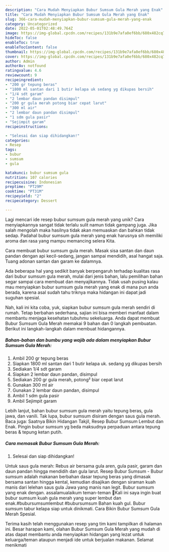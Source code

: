 ```yaml
---
description: "Cara Mudah Menyiapkan Bubur Sumsum Gula Merah yang Enak"
title: "Cara Mudah Menyiapkan Bubur Sumsum Gula Merah yang Enak"
slug: 366-cara-mudah-menyiapkan-bubur-sumsum-gula-merah-yang-enak
category: Uncategorized
date: 2022-05-01T02:48:49.764Z
image: https://img-global.cpcdn.com/recipes/131b9e7afa0ef6bb/680x482cq70/bubur-sumsum-gula-merah-foto-resep-utama.jpg
hideToc: false
enableToc: true
enableTocContent: false
thumbnail: https://img-global.cpcdn.com/recipes/131b9e7afa0ef6bb/680x482cq70/bubur-sumsum-gula-merah-foto-resep-utama.jpg
cover: https://img-global.cpcdn.com/recipes/131b9e7afa0ef6bb/680x482cq70/bubur-sumsum-gula-merah-foto-resep-utama.jpg
author: Admin
authorAv: notfound
ratingvalue: 4.6
reviewcount: 9
recipeingredient:
- "200 gr tepung beras"
- "1800 ml santan dari 1 butir kelapa uk sedang yg dikupas bersih"
- "1/4 sdt garam"
- "2 lembar daun pandan disimpul"
- "200 gr gula merah potong biar cepat larut"
- "300 ml air"
- "2 lembar daun pandan disimpul"
- "1 sdm gula pasir"
- "Sejimpit garam"
recipeinstructions:

- "Selesai dan siap dihidangkan!"
categories:
- Resep
tags:
- bubur
- sumsum
- gula

katakunci: bubur sumsum gula 
nutrition: 107 calories
recipecuisine: Indonesian
preptime: "PT29M"
cooktime: "PT31M"
recipeyield: "2"
recipecategory: Dessert

---
```





Lagi mencari ide resep bubur sumsum gula merah yang unik? Cara menyiapkannya sangat tidak terlalu sulit namun tidak gampang juga. Jika salah mengolah maka hasilnya tidak akan memuaskan dan bahkan tidak sedap. Padahal bubur sumsum gula merah yang enak harusnya sih memiliki aroma dan rasa yang mampu memancing selera Kita.





Cara membuat bubur sumsum gula merah. Masak sisa santan dan daun pandan dengan api kecil-sedang, jangan sampai mendidih, asal hangat saja. Tuang adonan santan dan garam ke dalamnya.

Ada beberapa hal yang sedikit banyak berpengaruh terhadap kualitas rasa dari bubur sumsum gula merah, mulai dari jenis bahan, lalu pemilihan bahan segar sampai cara membuat dan menyajikannya. Tidak usah pusing kalau mau menyiapkan bubur sumsum gula merah yang enak di mana pun anda berada, karena asal sudah tahu triknya maka hidangan ini dapat jadi suguhan spesial.






Nah, kali ini kita coba, yuk, siapkan bubur sumsum gula merah sendiri di rumah. Tetap berbahan sederhana, sajian ini bisa memberi manfaat dalam membantu menjaga kesehatan tubuhmu sekeluarga. Anda dapat membuat Bubur Sumsum Gula Merah memakai 9 bahan dan 0 langkah pembuatan. Berikut ini langkah-langkah dalam membuat hidangannya.

<!--inarticleads1-->

##### Bahan-bahan dan bumbu yang wajib ada dalam menyiapkan Bubur Sumsum Gula Merah:

1. Ambil 200 gr tepung beras
1. Siapkan 1800 ml santan dari 1 butir kelapa uk. sedang yg dikupas bersih
1. Sediakan 1/4 sdt garam
1. Siapkan 2 lembar daun pandan, disimpul
1. Sediakan 200 gr gula merah, potong² biar cepat larut
1. Gunakan 300 ml air
1. Gunakan 2 lembar daun pandan, disimpul
1. Ambil 1 sdm gula pasir
1. Ambil Sejimpit garam


Lebih lanjut, bahan bubur sumsum gula merah yaitu tepung beras, gula jawa, dan vanili. Tak lupa, bubur sumsum disiram dengan saus gula merah. Baca juga: Saatnya Bikin Hidangan Takjil, Resep Bubur Sumsum Lembut dan Enak. Pingin bubur sumsum yg beda maksudnya perpaduan antara tepung beras &amp; tepung ketan putih. 

<!--inarticleads2-->

##### Cara memasak Bubur Sumsum Gula Merah:


1. Selesai dan siap dihidangkan!

Untuk saus gula merah: Rebus air bersama gula aren, gula pasir, garam dan daun pandan hingga mendidih dan gula larut. Resep Bubur Sumsum - Bubur sumsum adalah makanan berbahan dasar tepung beras yang dimasak bersama santan hingga kental, kemudian disajikan dengan siraman kuah manis dari lelehan saus gula Jawa yang manis nan legit. Bubur sumsum yang enak dengan. assalamualaikum teman-teman 🥰Kali ini saya ingin buat bubur sumsum kuah gula merah yang super lembut dan enak.#bubursumsumlembut #bubursumsum Bahan kuah gul. Bubur sumsum tabur kelapa siap untuk dinikmati. Cara Bikin Bubur Sumsum Gula Merah Spesial. 

Terima kasih telah menggunakan resep yang tim kami tampilkan di halaman ini. Besar harapan kami, olahan Bubur Sumsum Gula Merah yang mudah di atas dapat membantu anda menyiapkan hidangan yang lezat untuk keluarga/teman ataupun menjadi ide untuk berjualan makanan. Selamat menikmati
